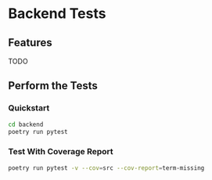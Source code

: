 # Backend Tests

## Features
TODO

## Perform the Tests

### Quickstart
```bash
cd backend
poetry run pytest
```

### Test With Coverage Report
```bash
poetry run pytest -v --cov=src --cov-report=term-missing
```
